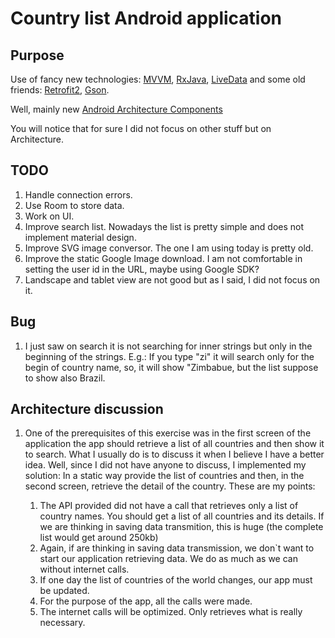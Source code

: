 # Country list Android application

## Purpose

Use of fancy new technologies: [MVVM](https://en.wikipedia.org/wiki/Model%E2%80%93view%E2%80%93viewmodel),
[RxJava](https://github.com/ReactiveX/RxJava), [LiveData](https://developer.android.com/topic/libraries/architecture/livedata.html)
and some old friends: [Retrofit2](http://square.github.io/retrofit/), [Gson](https://github.com/google/gson).

Well, mainly new [Android Architecture Components](https://developer.android.com/topic/libraries/architecture/index.html)

You will notice that for sure I did not focus on other stuff but on Architecture.

## TODO

1. Handle connection errors.
1. Use Room to store data.
1. Work on UI.
1. Improve search list. Nowadays the list is pretty simple and does not implement material design.
1. Improve SVG image conversor. The one I am using today is pretty old.
1. Improve the static Google Image download. I am not comfortable in setting the user id in the URL, maybe using Google SDK?
1. Landscape and tablet view are not good but as I said, I did not focus on it.

## Bug

1. I just saw on search it is not searching for inner strings but only in the beginning of the
strings. E.g.: If you type "zi" it will search only for the begin of country name, so, it will show
"Zimbabue, but the list suppose to show also Brazil.

## Architecture discussion

1. One of the prerequisites of this exercise was in the first screen
of the application the app should retrieve a list of all countries and
then show it to search. What I usually do is to discuss it when I believe I have a better idea.
Well, since I did not have anyone to discuss, I implemented my solution: In a static way
provide the list of countries and then, in the second screen, retrieve the detail of the country.
These are my points:

   1. The API provided did not have a call that retrieves only a list of country names. You should
   get a list of all countries and its details. If we are thinking in saving data transmition, this
   is huge (the complete list would get around 250kb)
   1. Again, if are thinking in saving data transmission, we don`t want to start our application
   retrieving data. We do as much as we can without internet calls.
   1. If one day the list of countries of the world changes, our app must be updated.
   1. For the purpose of the app, all the calls were made.
   1. The internet calls will be optimized. Only retrieves what is really necessary.
